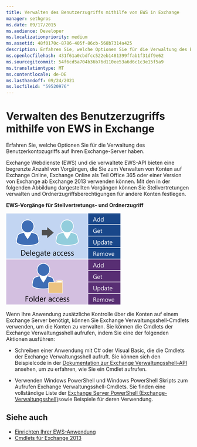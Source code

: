 ```yaml
---
title: Verwalten des Benutzerzugriffs mithilfe von EWS in Exchange
manager: sethgros
ms.date: 09/17/2015
ms.audience: Developer
ms.localizationpriority: medium
ms.assetid: 48f0170c-8786-405f-86cb-568b7314a425
description: Erfahren Sie, welche Optionen Sie für die Verwaltung des Benutzerkontozugriffs auf Ihren Exchange-Server haben.
ms.openlocfilehash: 431f61a0cbdfcc522eb1481399ffab1f31df9e62
ms.sourcegitcommit: 54f6cd5a704b36b76d110ee53a6d6c1c3e15f5a9
ms.translationtype: MT
ms.contentlocale: de-DE
ms.lasthandoff: 09/24/2021
ms.locfileid: "59520976"
---
```

# <a name="managing-user-access-by-using-ews-in-exchange"></a>Verwalten des Benutzerzugriffs mithilfe von EWS in Exchange

Erfahren Sie, welche Optionen Sie für die Verwaltung des Benutzerkontozugriffs auf Ihren Exchange-Server haben.
  
Exchange Webdienste (EWS) und die verwaltete EWS-API bieten eine begrenzte Anzahl von Vorgängen, die Sie zum Verwalten von Konten auf Exchange Online, Exchange Online als Teil Office 365 oder einer Version von Exchange ab Exchange 2013 verwenden können. Mit den in der folgenden Abbildung dargestellten Vorgängen können Sie Stellvertretungen verwalten und Ordnerzugriffsberechtigungen für andere Konten festlegen. 
  
**EWS-Vorgänge für Stellvertretungs- und Ordnerzugriff**

![EWS-Benutzerverwaltungsoptionen.](media/Exchange_ManagingUserAccess_1.png)
  
Wenn Ihre Anwendung zusätzliche Kontrolle über die Konten auf einem Exchange Server benötigt, können Sie Exchange Verwaltungsshell-Cmdlets verwenden, um die Konten zu verwalten. Sie können die Cmdlets der Exchange Verwaltungsshell aufrufen, indem Sie eine der folgenden Aktionen ausführen:
  
- Schreiben einer Anwendung mit C# oder Visual Basic, die die Cmdlets der Exchange Verwaltungsshell aufruft. Sie können sich den Beispielcode in der [Dokumentation zur Exchange Verwaltungsshell-API](../management/exchange-management-shell.md) ansehen, um zu erfahren, wie Sie ein Cmdlet aufrufen. 
    
- Verwenden Windows PowerShell und Windows PowerShell Skripts zum Aufrufen Exchange Verwaltungsshell-Cmdlets. Sie finden eine vollständige Liste der [Exchange Server PowerShell (Exchange-Verwaltungsshell)](https://docs.microsoft.com/powershell/exchange/exchange-server/exchange-management-shell?view=exchange-ps)sowie Beispiele für deren Verwendung. 
    
## <a name="see-also"></a>Siehe auch

- [Einrichten Ihrer EWS-Anwendung](setting-up-your-ews-application.md)   
- [Cmdlets für Exchange 2013](https://docs.microsoft.com/powershell/exchange/?view=exchange-ps)  
    

